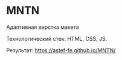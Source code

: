 # MNTN
Адаптивная верстка макета 

Технологический стек: HTML, CSS, JS.

Результат: https://astef-fe.github.io/MNTN/
